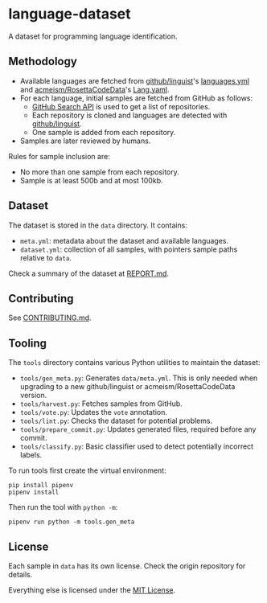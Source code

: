 # language-dataset

A dataset for programming language identification.

## Methodology

* Available languages are fetched from [github/linguist](https://github.com/github/linguist/)'s [languages.yml](https://github.com/github/linguist/blob/master/lib/linguist/languages.yml) and [acmeism/RosettaCodeData](https://github.com/acmeism/RosettaCodeData)'s [Lang.yaml](https://github.com/acmeism/RosettaCodeData/blob/master/Meta/Lang.yaml).
* For each language, initial samples are fetched from GitHub as follows:
  * [GitHub Search API](https://developer.github.com/v4/query/#search) is used to get a list of repositories.
  * Each repository is cloned and languages are detected with [github/linguist](https://github.com/github/linguist/).
  * One sample is added from each repository.
* Samples are later reviewed by humans.

Rules for sample inclusion are:

* No more than one sample from each repository.
* Sample is at least 500b and at most 100kb.

## Dataset

The dataset is stored in the `data` directory. It contains:

* `meta.yml`: metadata about the dataset and available languages.
* `dataset.yml`: collection of all samples, with pointers sample paths relative to `data`.

Check a summary of the dataset at [REPORT.md](REPORT.md).

## Contributing

See [CONTRIBUTING.md](CONTRIBUTING.md).

## Tooling

The `tools` directory contains various Python utilities to maintain the dataset:
* `tools/gen_meta.py`: Generates `data/meta.yml`. This is only needed when upgrading to a new github/linguist or acmeism/RosettaCodeData version.
* `tools/harvest.py`: Fetches samples from GitHub.
* `tools/vote.py`: Updates the `vote` annotation.
* `tools/lint.py`: Checks the dataset for potential problems.
* `tools/prepare_commit.py`: Updates generated files, required before any commit.
* `tools/classify.py`: Basic classifier used to detect potentially incorrect labels.

To run tools first create the virtual environment:

```
pip install pipenv
pipenv install
```

Then run the tool with `python -m`:

```
pipenv run python -m tools.gen_meta
```

## License

Each sample in `data` has its own license. Check the origin repository for details.

Everything else is licensed under the [MIT License](LICENSE).
